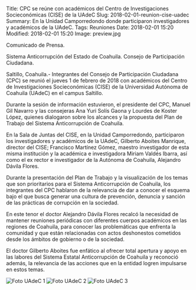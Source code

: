 Title: CPC se reúne con académicos del Centro de Investigaciones Socieconómicas (CISE) de la UAdeC
Slug: 2018-02-01-reunion-cise-uadec
Summary: En la Unidad Camporredondo donde participaron investigadores y académicos de la UAdeC.
Tags: Reuniones
Date: 2018-02-01 15:20
Modified: 2018-02-01 15:20
Image: preview.jpg


Comunicado de Prensa.

Sistema Anticorrupción del Estado de Coahuila. Consejo de Participación Ciudadana.

Saltillo, Coahuila.- Integrantes del Consejo de Participación Ciudadana (CPC) se reunió el jueves 1 de febrero de 2018 con académicos del Centro de Investigaciones Socieconómicas (CISE) de la Universidad Autónoma de Coahuila (UAdeC) en el campus Saltillo.

Durante la sesión de información estuvieron, el presidente del CPC, Manuel Gil Navarro y las consejeras Ana Yuri Solís Gaona y Lourdes de Koster López, quienes dialogaron sobre los alcances y la propuesta del Plan de Trabajo del Sistema Anticorrupción de Coahuila.

En la Sala de Juntas del CISE, en la Unidad Camporredondo, participaron los investigadores y académicos de la UAdeC, Gilberto Aboites Manrique, director del CISE; Francisco Martínez Gómez, maestro investigador de esta misma institución y la académica e investigadora Miriam Valdés Ibarra, así como el ex rector e investigador de la Autónoma de Coahuila, Alejandro Dávila Flores.

Durante la presentación del Plan de Trabajo y la visualización de los temas que son prioritarios para el Sistema Anticorrupción de Coahuila, los integrantes del CPC hablaron de la relevancia de dar a conocer el esquema bajo el que busca generar una cultura de prevención, denuncia y sanción de las prácticas de corrupción en la sociedad.

En este tenor el doctor Alejandro Dávila Flores recalcó la necesidad de mantener reuniones periódicas con diferentes cuerpos académicos en las regiones de Coahuila, para conocer las problemáticas que enfrenta la comunidad y que están relacionadas con actos deshonestos cometidos desde los ámbitos de gobierno o de la sociedad.

El doctor Gilberto Aboites fue enfático al ofrecer total apertura y apoyo en las labores del Sistema Estatal Anticorrupción de Coahuila y reconoció además, la relevancia de las acciones que en la entidad logren impulsarse en estos temas.

<img class="img-fluid" src="foto-1.jpg" alt="Foto UAdeC 1">

<img class="img-fluid" src="foto-2.jpg" alt="Foto UAdeC 2">

<img class="img-fluid" src="foto-3.jpg" alt="Foto UAdeC 3">
